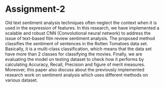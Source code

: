 # Assignment-2
Old text sentiment analysis techniques often neglect the context when it is used in the expression of features. In this research, we have implemented a scalable and robust CNN (Convolutional neural network) to address the issue of text-based film review sentiment analysis. The proposed method classifies the sentiment of sentences in the Rotten Tomatoes data set. Basically, it is a multi-class classification, which means that the data set have more than 2 classes for classifying the movies. Finally, we are evaluating the model on testing dataset to check how it performs by calculating Accuracy, Recall, Precision and figure of merit measures. Moreover, this paper also discuss about the previously implemented research work on sentiment analysis which uses different methods on various dataset.
